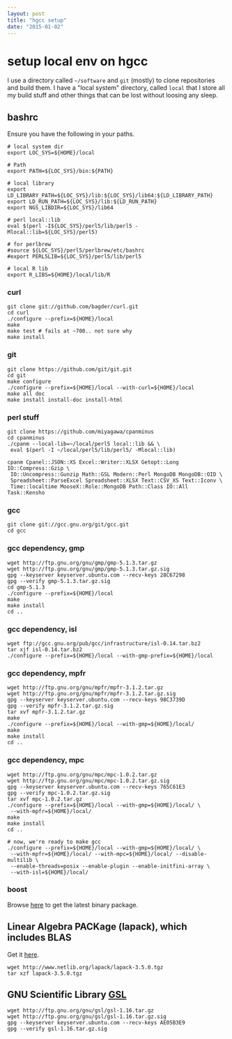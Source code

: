 ```yaml
---
layout: post
title: "hgcc setup"
date: "2015-01-02"
---
```


# setup local env on hgcc

I use a directory called `~/software` and `git` (mostly) to clone repositories
and build them. I have a "local system" directory, called `local` that I store
all my build stuff and other things that can be lost without loosing any sleep.

## bashrc

Ensure you have the following in your paths.

    # local system dir
    export LOC_SYS=${HOME}/local

    # Path
    export PATH=${LOC_SYS}/bin:${PATH}

    # local library
    export LD_LIBRARY_PATH=${LOC_SYS}/lib:${LOC_SYS}/lib64:${LD_LIBRARY_PATH}
    export LD_RUN_PATH=${LOC_SYS}/lib:${LD_RUN_PATH}
    export NGS_LIBDIR=${LOC_SYS}/lib64

    # perl local::lib
    eval $(perl -I${LOC_SYS}/perl5/lib/perl5 -Mlocal::lib=${LOC_SYS}/perl5)

    # for perlbrew
    #source ${LOC_SYS}/perl5/perlbrew/etc/bashrc
    #export PERL5LIB=${LOC_SYS}/perl5/lib/perl5

    # local R lib
    export R_LIBS=${HOME}/local/lib/R


### curl

    git clone git://github.com/bagder/curl.git
    cd curl
    ./configure --prefix=${HOME}/local
    make
    make test # fails at ~700.. not sure why
    make install

### git

    git clone https://github.com/git/git.git
    cd git
    make configure
    ./configure --prefix=${HOME}/local --with-curl=${HOME}/local
    make all doc
    make install install-doc install-html

### perl stuff

    git clone https://github.com/miyagawa/cpanminus
    cd cpanminus
    ./cpanm --local-lib=~/local/perl5 local::lib && \
     eval $(perl -I ~/local/perl5/lib/perl5/ -Mlocal::lib)

    cpanm Cpanel::JSON::XS Excel::Writer::XLSX Getopt::Long IO::Compress::Gzip \
     IO::Uncompress::Gunzip Math::GSL Modern::Perl MongoDB MongoDB::OID \
     Spreadsheet::ParseExcel Spreadsheet::XLSX Text::CSV_XS Text::Iconv \
     Time::localtime MooseX::Role::MongoDB Path::Class IO::All Task::Kensho

### gcc

    git clone git://gcc.gnu.org/git/gcc.git
    cd gcc

### gcc dependency, gmp

    wget http://ftp.gnu.org/gnu/gmp/gmp-5.1.3.tar.gz
    wget http://ftp.gnu.org/gnu/gmp/gmp-5.1.3.tar.gz.sig
    gpg --keyserver keyserver.ubuntu.com --recv-keys 28C67298
    gpg --verify gmp-5.1.3.tar.gz.sig
    cd gmp-5.1.3
    ./configure --prefix=${HOME}/local
    make
    make install
    cd ..

### gcc dependency, **isl**

    wget ftp://gcc.gnu.org/pub/gcc/infrastructure/isl-0.14.tar.bz2
    tar xjf isl-0.14.tar.bz2
    ./configure --prefix=${HOME}/local --with-gmp-prefix=${HOME}/local

### gcc dependency, **mpfr**

    wget http://ftp.gnu.org/gnu/mpfr/mpfr-3.1.2.tar.gz
    wget http://ftp.gnu.org/gnu/mpfr/mpfr-3.1.2.tar.gz.sig
    gpg --keyserver keyserver.ubuntu.com --recv-keys 98C3739D
    gpg --verify mpfr-3.1.2.tar.gz.sig
    tar xvf mpfr-3.1.2.tar.gz
    make
    ./configure --prefix=${HOME}/local --with-gmp=${HOME}/local/
    make
    make install
    cd ..

### gcc dependency, **mpc**

    wget http://ftp.gnu.org/gnu/mpc/mpc-1.0.2.tar.gz
    wget http://ftp.gnu.org/gnu/mpc/mpc-1.0.2.tar.gz.sig
    gpg --keyserver keyserver.ubuntu.com --recv-keys 765C61E3
    gpg --verify mpc-1.0.2.tar.gz.sig
    tar xvf mpc-1.0.2.tar.gz
    ./configure --prefix=${HOME}/local --with-gmp=${HOME}/local/ \
     --with-mpfr=${HOME}/local/
    make
    make install
    cd ..

    # now, we're ready to make gcc
    ./configure --prefix=${HOME}/local --with-gmp=${HOME}/local/ \
     --with-mpfr=${HOME}/local/ --with-mpc=${HOME}/local/ --disable-multilib \
     --enable-threads=posix --enable-plugin --enable-initfini-array \
     --with-isl=${HOME}/local/

### boost

Browse [here](http://sourceforge.net/projects/boost/) to get the latest binary package.

## Linear Algebra PACKage (lapack), which includes BLAS

Get it [here](http://www.netlib.org/lapack/).

    wget http://www.netlib.org/lapack/lapack-3.5.0.tgz
    tar xzf lapack-3.5.0.tgz


## GNU Scientific Library [GSL](http://ftp.gnu.org/gnu/gsl/)

    wget http://ftp.gnu.org/gnu/gsl/gsl-1.16.tar.gz
    wget http://ftp.gnu.org/gnu/gsl/gsl-1.16.tar.gz.sig
    gpg --keyserver keyserver.ubuntu.com --recv-keys AE05B3E9
    gpg --verify gsl-1.16.tar.gz.sig
